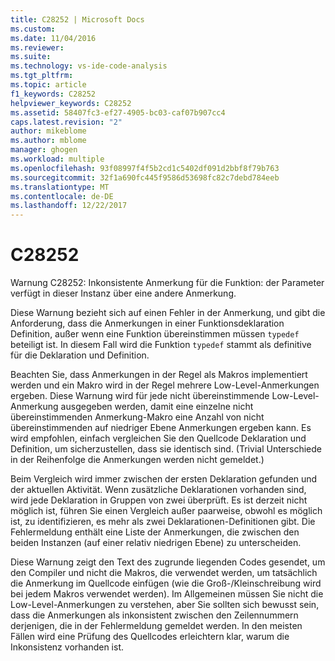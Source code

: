 ```yaml
---
title: C28252 | Microsoft Docs
ms.custom: 
ms.date: 11/04/2016
ms.reviewer: 
ms.suite: 
ms.technology: vs-ide-code-analysis
ms.tgt_pltfrm: 
ms.topic: article
f1_keywords: C28252
helpviewer_keywords: C28252
ms.assetid: 58407fc3-ef27-4905-bc03-caf07b907cc4
caps.latest.revision: "2"
author: mikeblome
ms.author: mblome
manager: ghogen
ms.workload: multiple
ms.openlocfilehash: 93f08997f4f5b2cd1c5402df091d2bbf8f79b763
ms.sourcegitcommit: 32f1a690fc445f9586d53698fc82c7debd784eeb
ms.translationtype: MT
ms.contentlocale: de-DE
ms.lasthandoff: 12/22/2017
---
```

# <a name="c28252"></a>C28252
Warnung C28252: Inkonsistente Anmerkung für die Funktion: der Parameter verfügt in dieser Instanz über eine andere Anmerkung.  
  
 Diese Warnung bezieht sich auf einen Fehler in der Anmerkung, und gibt die Anforderung, dass die Anmerkungen in einer Funktionsdeklaration Definition, außer wenn eine Funktion übereinstimmen müssen `typedef` beteiligt ist. In diesem Fall wird die Funktion `typedef` stammt als definitive für die Deklaration und Definition.  
  
 Beachten Sie, dass Anmerkungen in der Regel als Makros implementiert werden und ein Makro wird in der Regel mehrere Low-Level-Anmerkungen ergeben. Diese Warnung wird für jede nicht übereinstimmende Low-Level-Anmerkung ausgegeben werden, damit eine einzelne nicht übereinstimmenden Anmerkung-Makro eine Anzahl von nicht übereinstimmenden auf niedriger Ebene Anmerkungen ergeben kann. Es wird empfohlen, einfach vergleichen Sie den Quellcode Deklaration und Definition, um sicherzustellen, dass sie identisch sind. (Trivial Unterschiede in der Reihenfolge die Anmerkungen werden nicht gemeldet.)  
  
 Beim Vergleich wird immer zwischen der ersten Deklaration gefunden und der aktuellen Aktivität. Wenn zusätzliche Deklarationen vorhanden sind, wird jede Deklaration in Gruppen von zwei überprüft. Es ist derzeit nicht möglich ist, führen Sie einen Vergleich außer paarweise, obwohl es möglich ist, zu identifizieren, es mehr als zwei Deklarationen-Definitionen gibt.  Die Fehlermeldung enthält eine Liste der Anmerkungen, die zwischen den beiden Instanzen (auf einer relativ niedrigen Ebene) zu unterscheiden.  
  
 Diese Warnung zeigt den Text des zugrunde liegenden Codes gesendet, um den Compiler und nicht die Makros, die verwendet werden, um tatsächlich die Anmerkung im Quellcode einfügen (wie die Groß-/Kleinschreibung wird bei jedem Makros verwendet werden). Im Allgemeinen müssen Sie nicht die Low-Level-Anmerkungen zu verstehen, aber Sie sollten sich bewusst sein, dass die Anmerkungen als inkonsistent zwischen den Zeilennummern derjenigen, die in der Fehlermeldung gemeldet werden. In den meisten Fällen wird eine Prüfung des Quellcodes erleichtern klar, warum die Inkonsistenz vorhanden ist.